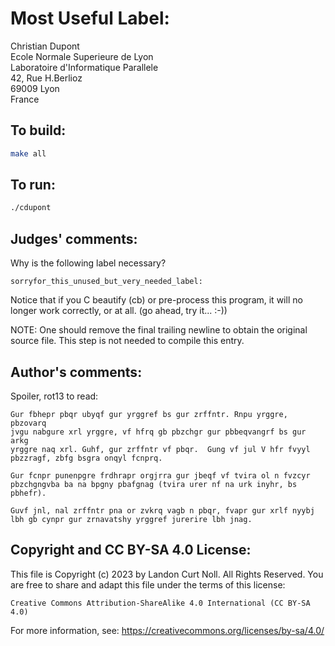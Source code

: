 # Most Useful Label:

Christian Dupont  
Ecole Normale Superieure de Lyon   
Laboratoire d'Informatique Parallele  
42, Rue H.Berlioz   
69009 Lyon   
France  

## To build:

```sh
make all
```

## To run:

```sh
./cdupont
```

## Judges' comments:

Why is the following label necessary?


	sorryfor_this_unused_but_very_needed_label:


Notice that if you C beautify (cb) or pre-process this program, it
will no longer work correctly, or at all.  (go ahead, try it... :-))

NOTE: One should remove the final trailing newline to obtain the
original source file.  This step is not needed to compile
this entry.

## Author's comments:

Spoiler, rot13 to read:

    Gur fbhepr pbqr ubyqf gur yrggref bs gur zrffntr. Rnpu yrggre, pbzovarq
    jvgu nabgure xrl yrggre, vf hfrq gb pbzchgr gur pbbeqvangrf bs gur arkg
    yrggre naq xrl. Guhf, gur zrffntr vf pbqr.  Gung vf jul V hfr fvyyl 
    pbzzragf, zbfg bsgra onqyl fcnprq.

    Gur fcnpr punenpgre frdhrapr orgjrra gur jbeqf vf tvira ol n fvzcyr
    pbzchgngvba ba na bpgny pbafgnag (tvira urer nf na urk inyhr, bs
    pbhefr).

    Guvf jnl, nal zrffntr pna or zvkrq vagb n pbqr, fvapr gur xrlf nyybj
    lbh gb cynpr gur zrnavatshy yrggref jurerire lbh jnag.

## Copyright and CC BY-SA 4.0 License:

This file is Copyright (c) 2023 by Landon Curt Noll.  All Rights Reserved.
You are free to share and adapt this file under the terms of this license:

    Creative Commons Attribution-ShareAlike 4.0 International (CC BY-SA 4.0)

For more information, see: https://creativecommons.org/licenses/by-sa/4.0/
